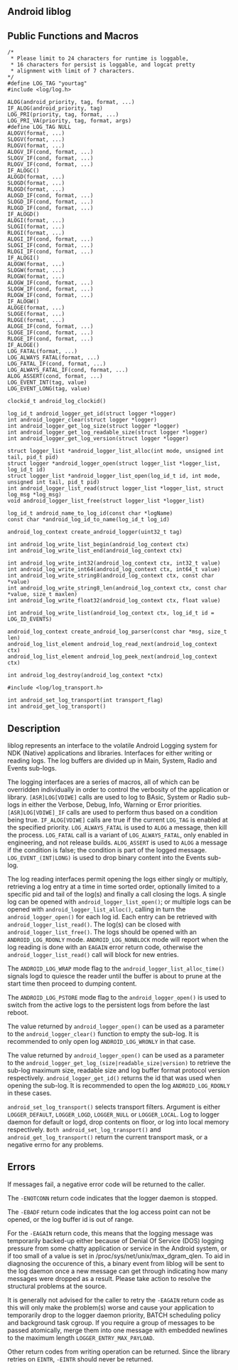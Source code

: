 Android liblog
--------------

Public Functions and Macros
---------------------------

    /*
     * Please limit to 24 characters for runtime is loggable,
     * 16 characters for persist is loggable, and logcat pretty
     * alignment with limit of 7 characters.
    */
    #define LOG_TAG "yourtag"
    #include <log/log.h>

    ALOG(android_priority, tag, format, ...)
    IF_ALOG(android_priority, tag)
    LOG_PRI(priority, tag, format, ...)
    LOG_PRI_VA(priority, tag, format, args)
    #define LOG_TAG NULL
    ALOGV(format, ...)
    SLOGV(format, ...)
    RLOGV(format, ...)
    ALOGV_IF(cond, format, ...)
    SLOGV_IF(cond, format, ...)
    RLOGV_IF(cond, format, ...)
    IF_ALOGC()
    ALOGD(format, ...)
    SLOGD(format, ...)
    RLOGD(format, ...)
    ALOGD_IF(cond, format, ...)
    SLOGD_IF(cond, format, ...)
    RLOGD_IF(cond, format, ...)
    IF_ALOGD()
    ALOGI(format, ...)
    SLOGI(format, ...)
    RLOGI(format, ...)
    ALOGI_IF(cond, format, ...)
    SLOGI_IF(cond, format, ...)
    RLOGI_IF(cond, format, ...)
    IF_ALOGI()
    ALOGW(format, ...)
    SLOGW(format, ...)
    RLOGW(format, ...)
    ALOGW_IF(cond, format, ...)
    SLOGW_IF(cond, format, ...)
    RLOGW_IF(cond, format, ...)
    IF_ALOGW()
    ALOGE(format, ...)
    SLOGE(format, ...)
    RLOGE(format, ...)
    ALOGE_IF(cond, format, ...)
    SLOGE_IF(cond, format, ...)
    RLOGE_IF(cond, format, ...)
    IF_ALOGE()
    LOG_FATAL(format, ...)
    LOG_ALWAYS_FATAL(format, ...)
    LOG_FATAL_IF(cond, format, ...)
    LOG_ALWAYS_FATAL_IF(cond, format, ...)
    ALOG_ASSERT(cond, format, ...)
    LOG_EVENT_INT(tag, value)
    LOG_EVENT_LONG(tag, value)

    clockid_t android_log_clockid()

    log_id_t android_logger_get_id(struct logger *logger)
    int android_logger_clear(struct logger *logger)
    int android_logger_get_log_size(struct logger *logger)
    int android_logger_get_log_readable_size(struct logger *logger)
    int android_logger_get_log_version(struct logger *logger)

    struct logger_list *android_logger_list_alloc(int mode, unsigned int tail, pid_t pid)
    struct logger *android_logger_open(struct logger_list *logger_list, log_id_t id)
    struct logger_list *android_logger_list_open(log_id_t id, int mode, unsigned int tail, pid_t pid)
    int android_logger_list_read(struct logger_list *logger_list, struct log_msg *log_msg)
    void android_logger_list_free(struct logger_list *logger_list)

    log_id_t android_name_to_log_id(const char *logName)
    const char *android_log_id_to_name(log_id_t log_id)

    android_log_context create_android_logger(uint32_t tag)

    int android_log_write_list_begin(android_log_context ctx)
    int android_log_write_list_end(android_log_context ctx)

    int android_log_write_int32(android_log_context ctx, int32_t value)
    int android_log_write_int64(android_log_context ctx, int64_t value)
    int android_log_write_string8(android_log_context ctx, const char *value)
    int android_log_write_string8_len(android_log_context ctx, const char *value, size_t maxlen)
    int android_log_write_float32(android_log_context ctx, float value)

    int android_log_write_list(android_log_context ctx, log_id_t id = LOG_ID_EVENTS)

    android_log_context create_android_log_parser(const char *msg, size_t len)
    android_log_list_element android_log_read_next(android_log_context ctx)
    android_log_list_element android_log_peek_next(android_log_context ctx)

    int android_log_destroy(android_log_context *ctx)

    #include <log/log_transport.h>

    int android_set_log_transport(int transport_flag)
    int android_get_log_transport()

Description
-----------

liblog represents an interface to the volatile Android Logging system for NDK (Native) applications
and libraries.  Interfaces for either writing or reading logs.  The log buffers are divided up in
Main, System, Radio and Events sub-logs.

The logging interfaces are a series of macros, all of which can be overridden individually in order
to control the verbosity of the application or library.  `[ASR]LOG[VDIWE]` calls are used to log to
BAsic, System or Radio sub-logs in either the Verbose, Debug, Info, Warning or Error priorities.
`[ASR]LOG[VDIWE]_IF` calls are used to perform thus based on a condition being true.
`IF_ALOG[VDIWE]` calls are true if the current `LOG_TAG` is enabled at the specified priority.
`LOG_ALWAYS_FATAL` is used to `ALOG` a message, then kill the process.  `LOG_FATAL` call is a
variant of `LOG_ALWAYS_FATAL`, only enabled in engineering, and not release builds.  `ALOG_ASSERT`
is used to `ALOG` a message if the condition is false; the condition is part of the logged message.
`LOG_EVENT_(INT|LONG)` is used to drop binary content into the Events sub-log.

The log reading interfaces permit opening the logs either singly or multiply, retrieving a log entry
at a time in time sorted order, optionally limited to a specific pid and tail of the log(s) and
finally a call closing the logs.  A single log can be opened with `android_logger_list_open()`; or
multiple logs can be opened with `android_logger_list_alloc()`, calling in turn the
`android_logger_open()` for each log id.  Each entry can be retrieved with
`android_logger_list_read()`.  The log(s) can be closed with `android_logger_list_free()`.  The logs
should be opened with an `ANDROID_LOG_RDONLY` mode.  `ANDROID_LOG_NONBLOCK` mode will report when
the log reading is done with an `EAGAIN` error return code, otherwise the
`android_logger_list_read()` call will block for new entries.

The `ANDROID_LOG_WRAP` mode flag to the `android_logger_list_alloc_time()` signals logd to quiesce
the reader until the buffer is about to prune at the start time then proceed to dumping content.

The `ANDROID_LOG_PSTORE` mode flag to the `android_logger_open()` is used to switch from the active
logs to the persistent logs from before the last reboot.

The value returned by `android_logger_open()` can be used as a parameter to the
`android_logger_clear()` function to empty the sub-log.  It is recommended to only open log
`ANDROID_LOG_WRONLY` in that case.

The value returned by `android_logger_open()` can be used as a parameter to the
`android_logger_get_log_(size|readable_size|version)` to retrieve the sub-log maximum size, readable
size and log buffer format protocol version respectively.  `android_logger_get_id()` returns the id
that was used when opening the sub-log.  It is recommended to open the log `ANDROID_LOG_RDONLY` in
these cases.

`android_set_log_transport()` selects transport filters.  Argument is either `LOGGER_DEFAULT`,
`LOGGER_LOGD`, `LOGGER_NULL` or `LOGGER_LOCAL`. Log to logger daemon for default or logd, drop
contents on floor, or log into local memory respectively.  `Both android_set_log_transport()` and
`android_get_log_transport()` return the current transport mask, or a negative errno for any
problems.

Errors
------

If messages fail, a negative error code will be returned to the caller.

The `-ENOTCONN` return code indicates that the logger daemon is stopped.

The `-EBADF` return code indicates that the log access point can not be opened, or the log buffer id
is out of range.

For the `-EAGAIN` return code, this means that the logging message was temporarily backed-up either
because of Denial Of Service (DOS) logging pressure from some chatty application or service in the
Android system, or if too small of a value is set in /proc/sys/net/unix/max_dgram_qlen.  To aid in
diagnosing the occurence of this, a binary event from liblog will be sent to the log daemon once a
new message can get through indicating how many messages were dropped as a result.  Please take
action to resolve the structural problems at the source.

It is generally not advised for the caller to retry the `-EAGAIN` return code as this will only make
the problem(s) worse and cause your application to temporarily drop to the logger daemon priority,
BATCH scheduling policy and background task cgroup. If you require a group of messages to be passed
atomically, merge them into one message with embedded newlines to the maximum length
`LOGGER_ENTRY_MAX_PAYLOAD`.

Other return codes from writing operation can be returned.  Since the library retries on `EINTR`,
`-EINTR` should never be returned.

